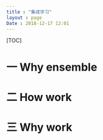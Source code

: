 ```yaml
---
title : "集成学习"
layout : page
Date : 2018-12-17 12:01
---
```


[TOC]



# 一 Why ensemble





# 二 How work



# 三 Why work
